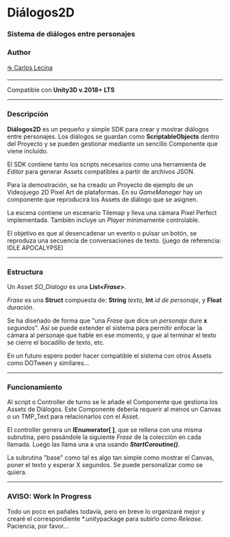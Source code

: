 # Diálogos2D

### Sistema de diálogos entre personajes

### Author
[☕ Carlos Lecina](https://ko-fi.com/carloslecina)

------

Compatible con **Unity3D v.2018+ LTS**

------

### Descripción

**Diálogos2D** es un pequeño y simple SDK para crear y mostrar diálogos entre personajes. Los diálogos se guardan como **ScriptableObjects** dentro del Proyecto y se pueden gestionar mediante un sencillo Componente que viene incluído.

El SDK contiene tanto los scripts necesarios como una herramienta de *Editor* para generar Assets compatibles a partir de archivos JSON.

Para la demostración, se ha creado un Proyecto de ejemplo de un Videojuego 2D Pixel Art de plataformas. En su *GameManager* hay un componente que reproducirá los Assets de diálogo que se asignen.

La escena contiene un escenario Tilemap y lleva una cámara Pixel Perfect implementada. Tambíén incluye un *Player* mínimamente controlable.

El objetivo es que al desencadenar un evento o pulsar un botón, se reproduza una secuencia de conversaciones de texto. (juego de referencia: IDLE APOCALYPSE)

------

### Estructura

Un Asset *SO_Dialogo* es una **List<*Frase*>**.

*Frase* es una **Struct** compuesta de:  **String** *texto*, **Int** *id de personaje*, y  **Float** *duración*.

Se ha diseñado de forma que "una *Frase* que dice un *personaje* dure **x** *segundos*". Así se puede extender el sistema para permitir enfocar la cámara al personaje que hable en ese momento, y que al terminar el texto se cierre el bocadillo de texto, etc. 

En un futuro espero poder hacer compatible el sistema con otros Assets como DOTween y similares...

------

### Funcionamiento

Al script o Controller de turno se le añade el Componente que gestiona los Assets de Diálogos. Este Componente debería requerir al menos un Canvas o un TMP_Text para relacionarlos con el Asset.

El controller genera un **IEnumerator[ ]**, que se rellena con una misma subrutina, pero pasándole la siguiente *Frase* de la colección en cada llamada. Luego las llama una a una usando ***StartCoroutine()***.

La subrutina "base" como tal es algo tan simple como mostrar el Canvas, poner el texto y esperar X segundos. Se puede personalizar como se quiera.

------

### AVISO: Work In Progress

Todo un poco en pañales todavía, pero en breve lo organizaré mejor y crearé el correspondiente *.unitypackage para subirlo como *Release*. Paciencia, por favor...
